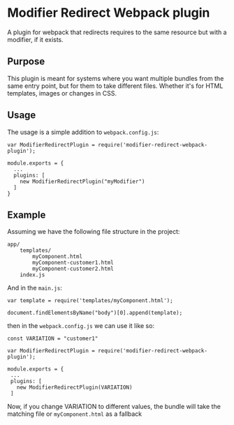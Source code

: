 # Modifier Redirect Webpack plugin

A plugin for webpack that redirects requires to the same resource but with a modifier, if it exists.

## Purpose 

This plugin is meant for systems where you want multiple bundles from the same entry point, but for them to take different files. 
Whether it's for HTML templates, images or changes in CSS. 

## Usage

The usage is a simple addition to `webpack.config.js`:

    var ModifierRedirectPlugin = require('modifier-redirect-webpack-plugin');

    module.exports = {
      ...
      plugins: [
        new ModifierRedirectPlugin("myModifier")
      ]
    }


## Example 

Assuming we have the following file structure in the project: 

    app/
        templates/
            myComponent.html
            myComponent-customer1.html
            myComponent-customer2.html
        index.js

And in the `main.js`: 

    var template = require('templates/myComponent.html');
    
    document.findElementsByName("body")[0].append(template);
    
then in the `webpack.config.js` we can use it like so:
           
    const VARIATION = "customer1"
    
    var ModifierRedirectPlugin = require('modifier-redirect-webpack-plugin');
    
    module.exports = {
     ...
     plugins: [
       new ModifierRedirectPlugin(VARIATION)
     ]

Now, if you change VARIATION to different values, the bundle will take the matching file or `myComponent.html` as a fallback
